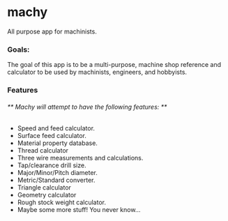 # machy
All purpose app for machinists.

### Goals:
The goal of this app is to be a multi-purpose, machine shop reference and calculator to be used by machinists, engineers, and hobbyists.

### Features
###### ** Machy will attempt to have the following features: **
* Speed and feed calculator.
* Surface feed calculator.
* Material property database.
* Thread calculator
 * Three wire measurements and calculations.
 * Tap/clearance drill size.
 * Major/Minor/Pitch diameter.
* Metric/Standard converter.
* Triangle calculator
* Geometry calculator
* Rough stock weight calculator.
* Maybe some more stuff! You never know...
